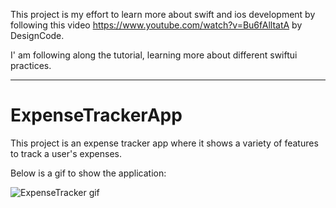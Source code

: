 This project is my effort to learn more about swift and ios development by following this video 
https://www.youtube.com/watch?v=Bu6fAlltatA
by DesignCode. 

I' am following along the tutorial, learning more about different swiftui practices. 

-----

# ExpenseTrackerApp
This project is an expense tracker app where it shows a variety of features to 
track a user's expenses.

Below is a gif to show the application: 

![ExpenseTracker gif](https://user-images.githubusercontent.com/23037963/187533237-9a33ae78-ff2b-46fc-a072-8dedfa04fc11.gif)
